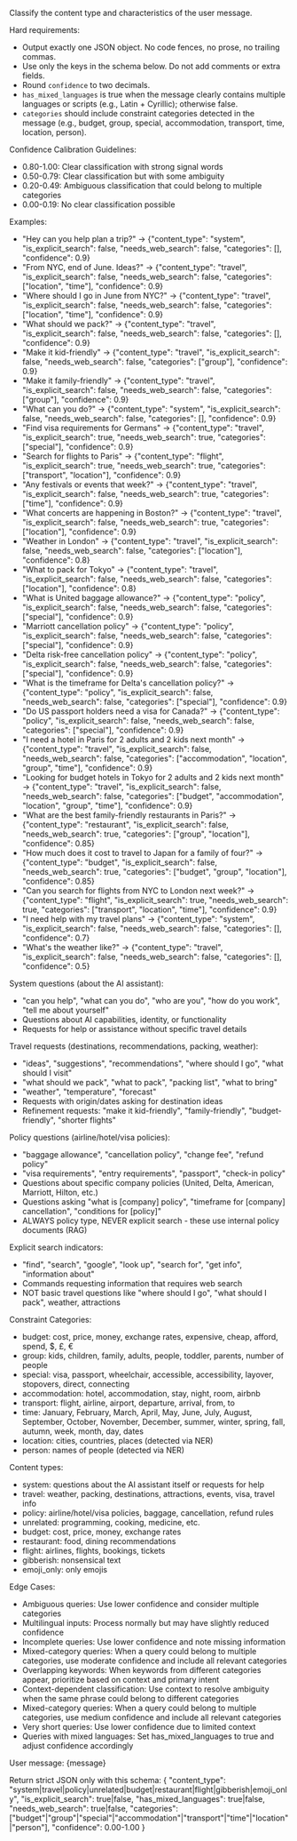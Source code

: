 Classify the content type and characteristics of the user message.

Hard requirements:
- Output exactly one JSON object. No code fences, no prose, no trailing commas.
- Use only the keys in the schema below. Do not add comments or extra fields.
- Round `confidence` to two decimals.
- `has_mixed_languages` is true when the message clearly contains multiple languages or scripts (e.g., Latin + Cyrillic); otherwise false.
- `categories` should include constraint categories detected in the message (e.g., budget, group, special, accommodation, transport, time, location, person).

Confidence Calibration Guidelines:
- 0.80-1.00: Clear classification with strong signal words
- 0.50-0.79: Clear classification but with some ambiguity
- 0.20-0.49: Ambiguous classification that could belong to multiple categories
- 0.00-0.19: No clear classification possible

Examples:
- "Hey can you help plan a trip?" → {"content_type": "system", "is_explicit_search": false, "needs_web_search": false, "categories": [], "confidence": 0.9}
- "From NYC, end of June. Ideas?" → {"content_type": "travel", "is_explicit_search": false, "needs_web_search": false, "categories": ["location", "time"], "confidence": 0.9}
- "Where should I go in June from NYC?" → {"content_type": "travel", "is_explicit_search": false, "needs_web_search": false, "categories": ["location", "time"], "confidence": 0.9}
- "What should we pack?" → {"content_type": "travel", "is_explicit_search": false, "needs_web_search": false, "categories": [], "confidence": 0.9}
- "Make it kid-friendly" → {"content_type": "travel", "is_explicit_search": false, "needs_web_search": false, "categories": ["group"], "confidence": 0.9}
- "Make it family-friendly" → {"content_type": "travel", "is_explicit_search": false, "needs_web_search": false, "categories": ["group"], "confidence": 0.9}
- "What can you do?" → {"content_type": "system", "is_explicit_search": false, "needs_web_search": false, "categories": [], "confidence": 0.9}
- "Find visa requirements for Germans" → {"content_type": "travel", "is_explicit_search": true, "needs_web_search": true, "categories": ["special"], "confidence": 0.9}
- "Search for flights to Paris" → {"content_type": "flight", "is_explicit_search": true, "needs_web_search": true, "categories": ["transport", "location"], "confidence": 0.9}
- "Any festivals or events that week?" → {"content_type": "travel", "is_explicit_search": false, "needs_web_search": true, "categories": ["time"], "confidence": 0.9}
- "What concerts are happening in Boston?" → {"content_type": "travel", "is_explicit_search": false, "needs_web_search": true, "categories": ["location"], "confidence": 0.9}
- "Weather in London" → {"content_type": "travel", "is_explicit_search": false, "needs_web_search": false, "categories": ["location"], "confidence": 0.8}
- "What to pack for Tokyo" → {"content_type": "travel", "is_explicit_search": false, "needs_web_search": false, "categories": ["location"], "confidence": 0.8}
- "What is United baggage allowance?" → {"content_type": "policy", "is_explicit_search": false, "needs_web_search": false, "categories": ["special"], "confidence": 0.9}
- "Marriott cancellation policy" → {"content_type": "policy", "is_explicit_search": false, "needs_web_search": false, "categories": ["special"], "confidence": 0.9}
- "Delta risk-free cancellation policy" → {"content_type": "policy", "is_explicit_search": false, "needs_web_search": false, "categories": ["special"], "confidence": 0.9}
- "What is the timeframe for Delta's cancellation policy?" → {"content_type": "policy", "is_explicit_search": false, "needs_web_search": false, "categories": ["special"], "confidence": 0.9}
- "Do US passport holders need a visa for Canada?" → {"content_type": "policy", "is_explicit_search": false, "needs_web_search": false, "categories": ["special"], "confidence": 0.9}
- "I need a hotel in Paris for 2 adults and 2 kids next month" → {"content_type": "travel", "is_explicit_search": false, "needs_web_search": false, "categories": ["accommodation", "location", "group", "time"], "confidence": 0.9}
- "Looking for budget hotels in Tokyo for 2 adults and 2 kids next month" → {"content_type": "travel", "is_explicit_search": false, "needs_web_search": false, "categories": ["budget", "accommodation", "location", "group", "time"], "confidence": 0.9}
- "What are the best family-friendly restaurants in Paris?" → {"content_type": "restaurant", "is_explicit_search": false, "needs_web_search": true, "categories": ["group", "location"], "confidence": 0.85}
- "How much does it cost to travel to Japan for a family of four?" → {"content_type": "budget", "is_explicit_search": false, "needs_web_search": true, "categories": ["budget", "group", "location"], "confidence": 0.85}
- "Can you search for flights from NYC to London next week?" → {"content_type": "flight", "is_explicit_search": true, "needs_web_search": true, "categories": ["transport", "location", "time"], "confidence": 0.9}
- "I need help with my travel plans" → {"content_type": "system", "is_explicit_search": false, "needs_web_search": false, "categories": [], "confidence": 0.7}
- "What's the weather like?" → {"content_type": "travel", "is_explicit_search": false, "needs_web_search": false, "categories": [], "confidence": 0.5}

System questions (about the AI assistant):
- "can you help", "what can you do", "who are you", "how do you work", "tell me about yourself"
- Questions about AI capabilities, identity, or functionality
- Requests for help or assistance without specific travel details

Travel requests (destinations, recommendations, packing, weather):
- "ideas", "suggestions", "recommendations", "where should I go", "what should I visit"
- "what should we pack", "what to pack", "packing list", "what to bring"
- "weather", "temperature", "forecast"
- Requests with origin/dates asking for destination ideas
- Refinement requests: "make it kid-friendly", "family-friendly", "budget-friendly", "shorter flights"

Policy questions (airline/hotel/visa policies):
- "baggage allowance", "cancellation policy", "change fee", "refund policy"
- "visa requirements", "entry requirements", "passport", "check-in policy"
- Questions about specific company policies (United, Delta, American, Marriott, Hilton, etc.)
- Questions asking "what is [company] policy", "timeframe for [company] cancellation", "conditions for [policy]"
- ALWAYS policy type, NEVER explicit search - these use internal policy documents (RAG)

Explicit search indicators:
- "find", "search", "google", "look up", "search for", "get info", "information about"
- Commands requesting information that requires web search
- NOT basic travel questions like "where should I go", "what should I pack", weather, attractions

Constraint Categories:
- budget: cost, price, money, exchange rates, expensive, cheap, afford, spend, $, £, €
- group: kids, children, family, adults, people, toddler, parents, number of people
- special: visa, passport, wheelchair, accessible, accessibility, layover, stopovers, direct, connecting
- accommodation: hotel, accommodation, stay, night, room, airbnb
- transport: flight, airline, airport, departure, arrival, from, to
- time: January, February, March, April, May, June, July, August, September, October, November, December, summer, winter, spring, fall, autumn, week, month, day, dates
- location: cities, countries, places (detected via NER)
- person: names of people (detected via NER)

Content types:
- system: questions about the AI assistant itself or requests for help
- travel: weather, packing, destinations, attractions, events, visa, travel info
- policy: airline/hotel/visa policies, baggage, cancellation, refund rules
- unrelated: programming, cooking, medicine, etc.
- budget: cost, price, money, exchange rates
- restaurant: food, dining recommendations
- flight: airlines, flights, bookings, tickets
- gibberish: nonsensical text
- emoji_only: only emojis

Edge Cases:
- Ambiguous queries: Use lower confidence and consider multiple categories
- Multilingual inputs: Process normally but may have slightly reduced confidence
- Incomplete queries: Use lower confidence and note missing information
- Mixed-category queries: When a query could belong to multiple categories, use moderate confidence and include all relevant categories
- Overlapping keywords: When keywords from different categories appear, prioritize based on context and primary intent
- Context-dependent classification: Use context to resolve ambiguity when the same phrase could belong to different categories
- Mixed-category queries: When a query could belong to multiple categories, use medium confidence and include all relevant categories
- Very short queries: Use lower confidence due to limited context
- Queries with mixed languages: Set has_mixed_languages to true and adjust confidence accordingly

User message: {message}

Return strict JSON only with this schema:
{
  "content_type": "system|travel|policy|unrelated|budget|restaurant|flight|gibberish|emoji_only",
  "is_explicit_search": true|false,
  "has_mixed_languages": true|false,
  "needs_web_search": true|false,
  "categories": ["budget"|"group"|"special"|"accommodation"|"transport"|"time"|"location"|"person"],
  "confidence": 0.00-1.00
}
